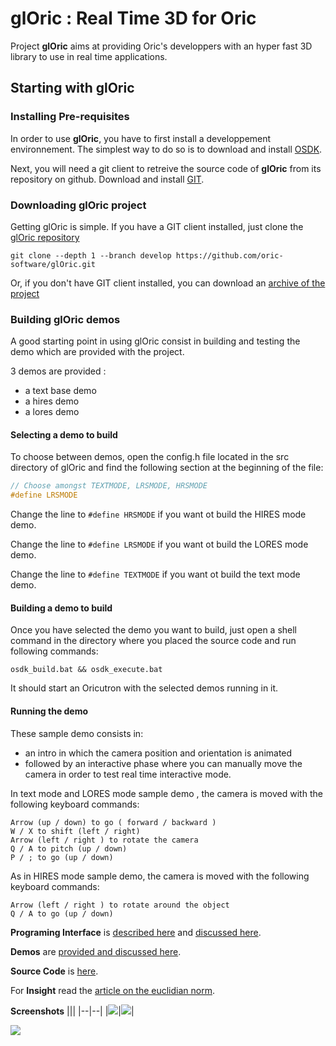 # glOric : Real Time 3D for Oric

Project __glOric__ aims at providing Oric's developpers with an hyper fast 3D library to use in real time applications.

## Starting with glOric

### Installing Pre-requisites

In order to use __glOric__, you have to first install a developpement environnement. The simplest way to do so is to download and install [OSDK](http://osdk.org/).

Next, you will need a git client to retreive the source code of __glOric__ from its repository on github. Download and install [GIT](https://git-scm.com/).



### Downloading glOric project

Getting glOric is simple. If you have a GIT client installed, just clone the [glOric repository](https://github.com/oric-software/glOric)
```
git clone --depth 1 --branch develop https://github.com/oric-software/glOric.git
```

Or, if you don't have GIT client installed, you can download an [archive of the project](https://github.com/oric-software/glOric/archive/develop.zip)



### Building glOric demos

A good starting point in using glOric consist in building and testing the demo which are provided with the project.

3 demos are provided :
- a text base demo
- a hires demo
- a lores demo 

#### Selecting a demo to build
To choose between demos, open the config.h file located in the src directory of glOric and find the following section at the beginning of the file:

```C 
// Choose amongst TEXTMODE, LRSMODE, HRSMODE
#define LRSMODE
```

Change the line to `#define HRSMODE` if you want ot build the HIRES mode demo. 

Change the line to `#define LRSMODE` if you want ot build the LORES mode demo. 

Change the line to `#define TEXTMODE` if you want ot build the text mode demo. 

#### Building a demo to build

Once you have selected the demo you want to build, just open a shell command in the directory where you placed the source code and run following commands:

```
osdk_build.bat && osdk_execute.bat
```

It should start an Oricutron with the selected demos running in it.

#### Running the demo

These sample demo consists in:
- an intro in which the camera position and orientation is animated
- followed by an interactive phase where you can manually move the camera in order to test real time interactive mode.

In text mode and LORES mode sample demo , the camera is moved with the following keyboard commands:

    Arrow (up / down) to go ( forward / backward )
    W / X to shift (left / right)
    Arrow (left / right ) to rotate the camera
    Q / A to pitch (up / down)
    P / ; to go (up / down)

As in HIRES mode sample demo, the camera is moved with the following keyboard commands:

    Arrow (left / right ) to rotate around the object
    Q / A to go (up / down)


__Programing Interface__ is [described
here](docs/hyperfastproject.md) and [discussed here](http://forum.defence-force.org/viewtopic.php?f=24&t=2049#p20993).

__Demos__ are [provided and discussed here](http://forum.defence-force.org/viewtopic.php?f=21&t=2048#p20989).

__Source Code__ is [here](src).

For __Insight__ read the [article on the euclidian norm](docs/norm.md).


__Screenshots__
|||
|--|--|
|![](docs/imgs/ExampleText.JPG)|![](docs/imgs/ExampleHires.JPG)|

![](docs/imgs/RasterizingWithFiller.JPG)


